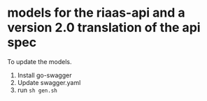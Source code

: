 # models for the riaas-api and a version 2.0 translation of the api spec

To update the models.
1. Install go-swagger
2. Update swagger.yaml 
3. run `sh gen.sh`
